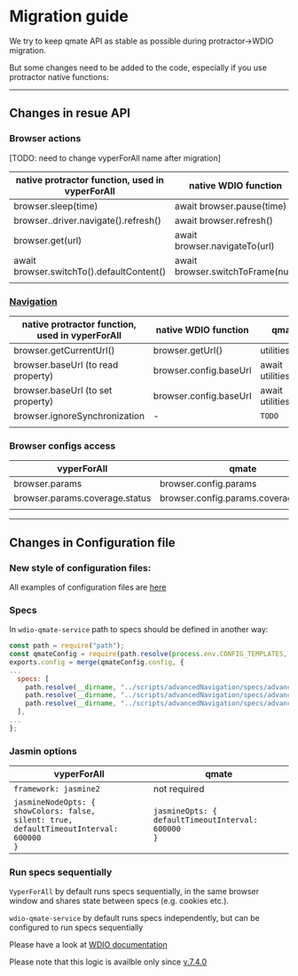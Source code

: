# Migration guide

We try to keep qmate API as stable as possible during protractor->WDIO migration.

But some changes need to be added to the code, especially if you use protractor native functions:

---
## Changes in resue API
### Browser actions

[TODO: need to change vyperForAll name after migration]

|  native protractor function, used in vyperForAll |  native WDIO function | qmate reuse API function  |
|---|---|---|
| browser.sleep(time)  | await browser.pause(time)  | await utilities.browser.sleep(time)  |
| browser..driver.navigate().refresh()  | await browser.refresh() | await utilities.browser.refresh()  |
| browser.get(url)  | await browser.navigateTo(url)  | await non_ui5.common.navigation.navigateToUrl(url)  |
| await browser.switchTo().defaultContent()   |  await browser.switchToFrame(null) | await non_ui5.common.locator.switchToDefaultContent()  |
|   |   |   |



### [Navigation](../../scripts/reuse/ui5/common/modules/navigation.js)

|  native protractor function, used in vyperForAll |  native WDIO function | qmate reuse API function  |
|---|---|---|
| browser.getCurrentUrl()  | browser.getUrl()  | utilities.browser.getCurrentUrl()  |
| browser.baseUrl (to read property) | browser.config.baseUrl  | await utilities.browser.getBaseUrl()  |
| browser.baseUrl (to set property) | browser.config.baseUrl  | await utilities.browser.setBaseUrl() |
| browser.ignoreSynchronization | -  | `TODO` |
|   |   |   |


### Browser configs access
|  vyperForAll | qmate |
|---|---|
| browser.params  | browser.config.params |
| browser.params.coverage.status   | browser.config.params.coverage.status |
|   |   |   |


---
## Changes in Configuration file

### New style of configuration files:

All examples of configuration files are [here](../../tests/reuseApi/configurations)


### Specs

In `wdio-qmate-service` path to specs should be defined in another way:

```js
const path = require("path");
const qmateConfig = require(path.resolve(process.env.CONFIG_TEMPLATES, "chrome.headless.conf.js"));
exports.config = merge(qmateConfig.config, {
...
  specs: [
    path.resolve(__dirname, "../scripts/advancedNavigation/specs/advancedNavigation.spec.js"),
    path.resolve(__dirname, "../scripts/advancedNavigation/specs/advancedNavigationInplace.spec.js"),
    path.resolve(__dirname, "../scripts/advancedNavigation/specs/advancedNavigationExplace.spec.js"),
  ],
...
};
```

### Jasmin options
|  vyperForAll | qmate |
|---|---|
|`framework: jasmine2`| not required |
|`jasmineNodeOpts: {`<br>`showColors: false,`<br>`silent: true,`<br>`defaultTimeoutInterval: 600000`<br>`}`|`jasmineOpts: {`<br>`defaultTimeoutInterval: 600000`<br>`}` |


### Run specs sequentially

`VyperForAll` by default runs specs sequentially, in the same browser window and shares state between specs (e.g. cookies etc.).

`wdio-qmate-service` by default runs specs independently, but can be configured to run specs sequentially

Please have a look at [WDIO documentation](https://webdriver.io/docs/organizingsuites/#grouping-test-specs-to-run-sequentially)

Please note that this logic is availble only since [v.7.4.0](https://github.com/webdriverio/webdriverio/blob/main/CHANGELOG.md#v740-2021-04-13)
